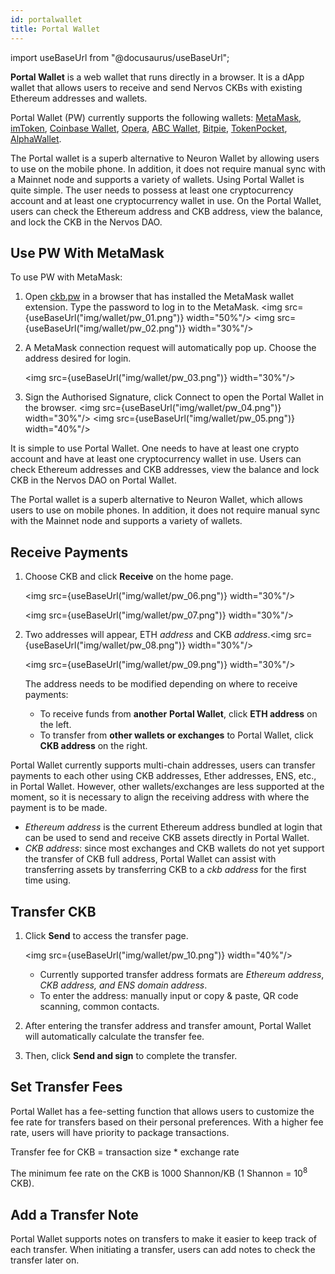 ```yaml
---
id: portalwallet
title: Portal Wallet
---
```


import useBaseUrl from "@docusaurus/useBaseUrl";

**Portal Wallet** is a web wallet that runs directly in a browser. It is a dApp wallet that allows users to receive and send Nervos CKBs with existing Ethereum addresses and wallets. 

Portal Wallet (PW) currently supports the following wallets: [MetaMask](https://metamask.io/), [imToken](https://token.im/), [Coinbase Wallet](https://wallet.coinbase.com/), [Opera](https://www.opera.com/), [ABC Wallet](https://abcwallet.com/), [Bitpie](https://bitpie.com/), [TokenPocket](https://www.tokenpocket.pro/), [AlphaWallet](https://alphawallet.com/).

The Portal wallet is a superb alternative to Neuron Wallet by allowing users to use on the mobile phone. In addition, it does not require manual sync with a Mainnet node and supports a variety of wallets. Using Portal Wallet is quite simple. The user needs to possess at least one cryptocurrency account and at least one cryptocurrency wallet in use. On the Portal Wallet, users can check the Ethereum address and CKB address, view the balance, and lock the CKB in the Nervos DAO.


## Use PW With MetaMask

To use PW with MetaMask:

1. Open [ckb.pw](http://ckb.pw) in a browser that has installed the MetaMask wallet extension. Type the password to log in to the MetaMask.
<img src={useBaseUrl("img/wallet/pw_01.png")} width="50%"/>
<img src={useBaseUrl("img/wallet/pw_02.png")} width="30%"/>

2. A MetaMask connection request will automatically pop up. Choose the address desired for login.

   <img src={useBaseUrl("img/wallet/pw_03.png")} width="30%"/>
3. Sign the Authorised Signature, click Connect to open the Portal Wallet in the browser.
<img src={useBaseUrl("img/wallet/pw_04.png")} width="30%"/>
<img src={useBaseUrl("img/wallet/pw_05.png")} width="40%"/>

It is simple to use Portal Wallet. One needs to have at least one crypto account and have at least one cryptocurrency wallet in use. Users can check Ethereum addresses and CKB addresses, view the balance and lock CKB in the Nervos DAO on Portal Wallet.

The Portal wallet is a superb alternative to Neuron Wallet, which allows users to use on mobile phones. In addition, it does not require manual sync with the Mainnet node and supports a variety of wallets.

## Receive Payments

1. Choose CKB and click **Receive** on the home page.

   <img src={useBaseUrl("img/wallet/pw_06.png")} width="30%"/>

   <img src={useBaseUrl("img/wallet/pw_07.png")} width="30%"/>

2. Two addresses will appear, ETH *address* and CKB *address*.<img src={useBaseUrl("img/wallet/pw_08.png")} width="30%"/>

   <img src={useBaseUrl("img/wallet/pw_09.png")} width="30%"/>

   The address needs to be modified depending on where to receive payments:

   - To receive funds from **another** **Portal Wallet**, click **ETH address** on the left.
   - To transfer from **other wallets or exchanges** to Portal Wallet, click **CKB address** on the right.

Portal Wallet currently supports multi-chain addresses, users can transfer payments to each other using CKB addresses, Ether addresses, ENS, etc., in Portal Wallet. However, other wallets/exchanges are less supported at the moment, so it is necessary to align the receiving address with where the payment is to be made.

- *Ethereum address* is the current Ethereum address bundled at login that can be used to send and receive CKB assets directly in Portal Wallet.
- *CKB address*: since most exchanges and CKB wallets do not yet support the transfer of CKB full address, Portal Wallet can assist with transferring assets by transferring CKB to a *ckb address* for the first time using.

## Transfer CKB

1. Click **Send** to access the transfer page. 

   <img src={useBaseUrl("img/wallet/pw_10.png")} width="40%"/>

   - Currently supported transfer address formats are *Ethereum address*, *CKB address, and* *ENS domain address*.
   - To enter the address: manually input or copy & paste, QR code scanning, common contacts.

2. After entering the transfer address and transfer amount, Portal Wallet will automatically calculate the transfer fee. 
3. Then, click **Send and sign** to complete the transfer.

## Set Transfer Fees

Portal Wallet has a fee-setting function that allows users to customize the fee rate for transfers based on their personal preferences. With a higher fee rate, users will have priority to package transactions.

Transfer fee for CKB = transaction size * exchange rate

The minimum fee rate on the CKB is 1000 Shannon/KB (1 Shannon = 10<sup>8</sup>  CKB).

## Add a Transfer Note

Portal Wallet supports notes on transfers to make it easier to keep track of each transfer. When initiating a transfer, users can add notes to check the transfer later on.
